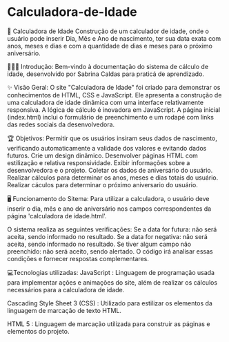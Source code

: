 # Calculadora-de-Idade
📅 Calculadora de Idade
Construção de um calculador de idade, onde o usuário pode inserir Dia, Mês e Ano de nascimento, ter sua data exata com anos, meses e dias e com a quantidade de dias e meses para o próximo aniversário.

👨🏽‍💻 Introdução:
Bem-vindo à documentação do sistema de cálculo de idade, desenvolvido por Sabrina Caldas para praticá de aprendizado.

✨ Visão Geral:
O site "Calculadora de Idade" foi criado para demonstrar os conhecimentos de HTML, CSS e JavaScript. Ele apresenta a construção de uma calculadora de idade dinâmica com uma interface relativamente responsiva. A lógica de cálculo é inovadora em JavaScript.
A página inicial (index.html) inclui o formulário de preenchimento e um rodapé com links das redes sociais da desenvolvedora.

🏆 Objetivos:
Permitir que os usuários insiram seus dados de nascimento, verificando automaticamente a validade dos valores e evitando dados futuros.
Crie um design dinâmico.
Desenvolver páginas HTML com estilização e relativa responsividade.
Exibir informações sobre a desenvolvedora e o projeto.
Coletar os dados de aniversário do usuário.
Realizar cálculos para determinar os anos, meses e dias totais do usuário.
Realizar cáculos para determinar o próximo aniversario do usuário.

🖥 Funcionamento do Sitema:
Para utilizar a calculadora, o usuário deve inserir o dia, mês e ano de aniversário nos campos correspondentes da página 'calculadora de idade.html'.

O sistema realiza as seguintes verificações:
Se a data for futura: não será aceita, sendo informado no resultado.
Se a data for negativa: não será aceita, sendo informado no resultado.
Se tiver algum campo não preenchido: não será aceito, sendo alertado.
O código irá analisar essas condições e fornecer respostas complementares.

💻Tecnologias utilizadas:
JavaScript : Linguagem de programação usada para implementar ações e animações do site, além de realizar os cálculos necessários para a calculadora de idade.

Cascading Style Sheet 3 (CSS) : Utilizado para estilizar os elementos da linguagem de marcação de texto HTML.

HTML 5 : Linguagem de marcação utilizada para construir as páginas e elementos do projeto.

